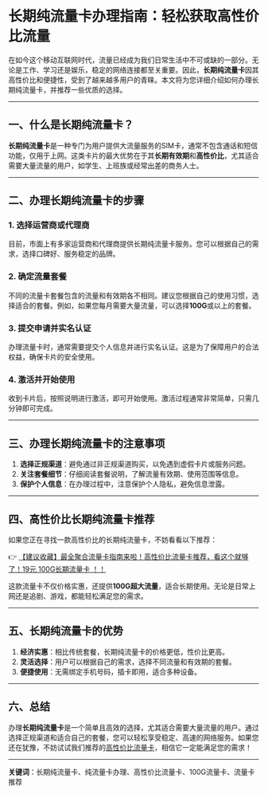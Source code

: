 # 长期纯流量卡办理指南：轻松获取高性价比流量

在如今这个移动互联网时代，流量已经成为我们日常生活中不可或缺的一部分。无论是工作、学习还是娱乐，稳定的网络连接都至关重要。因此，**长期纯流量卡**因其高性价比和便捷性，受到了越来越多用户的青睐。本文将为您详细介绍如何办理长期纯流量卡，并推荐一些优质的选择。

---

## 一、什么是长期纯流量卡？

**长期纯流量卡**是一种专门为用户提供大流量服务的SIM卡，通常不包含通话和短信功能，仅用于上网。这类卡片的最大优势在于其**长期有效期**和**高性价比**，尤其适合需要大量流量的用户，如学生、上班族或经常出差的商务人士。

---

## 二、办理长期纯流量卡的步骤

### 1. 选择运营商或代理商  
目前，市面上有多家运营商和代理商提供长期纯流量卡服务。您可以根据自己的需求，选择口碑好、服务稳定的品牌。

### 2. 确定流量套餐  
不同的流量卡套餐包含的流量和有效期各不相同。建议您根据自己的使用习惯，选择适合的套餐。例如，如果您每月需要大量流量，可以选择**100G**或以上的套餐。

### 3. 提交申请并实名认证  
办理流量卡时，通常需要提交个人信息并进行实名认证。这是为了保障用户的合法权益，确保卡片的安全使用。

### 4. 激活并开始使用  
收到卡片后，按照说明进行激活，即可开始使用。激活过程通常非常简单，只需几分钟即可完成。

---

## 三、办理长期纯流量卡的注意事项

1. **选择正规渠道**：避免通过非正规渠道购买，以免遇到虚假卡片或服务问题。  
2. **关注套餐细节**：仔细阅读套餐说明，了解流量有效期、使用范围等信息。  
3. **保护个人信息**：在办理过程中，注意保护个人隐私，避免信息泄露。

---

## 四、高性价比长期纯流量卡推荐

如果您正在寻找一款高性价比的长期纯流量卡，不妨看看以下推荐：

👉 [【建议收藏】最全聚合流量卡指南来啦！高性价比流量卡推荐，看这个就够了！19元 100G长期流量卡 ！！](https://bit.ly/Liuliangka)

这款流量卡不仅价格实惠，还提供**100G超大流量**，适合长期使用。无论是日常上网还是追剧、游戏，都能轻松满足您的需求。

---

## 五、长期纯流量卡的优势

1. **经济实惠**：相比传统套餐，长期纯流量卡的价格更低，性价比更高。  
2. **灵活选择**：用户可以根据自己的需求，选择不同流量和有效期的套餐。  
3. **便捷使用**：无需绑定手机号码，插卡即用，适合多种设备。

---

## 六、总结

办理**长期纯流量卡**是一个简单且高效的选择，尤其适合需要大量流量的用户。通过选择正规渠道和适合自己的套餐，您可以轻松享受稳定、高速的网络服务。如果您还在犹豫，不妨试试我们推荐的[高性价比流量卡](https://bit.ly/Liuliangka)，相信它一定能满足您的需求！

---

**关键词**：长期纯流量卡、纯流量卡办理、高性价比流量卡、100G流量卡、流量卡推荐